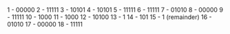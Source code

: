 1 - 00000
2 - 11111
3 - 10101
4 - 10101
5 - 11111
6 - 11111
7 - 01010
8 - 00000
9 - 11111
10 - 1000
11 - 1000
12 - 10100
13 - 1
14 - 101
15 - 1 (remainder)
16 - 01010
17 - 00000
18 - 11111